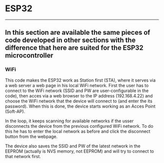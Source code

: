 
# ESP32
---

## In this section are available the same pieces of code developed in other sections with the difference that here are suited for the ESP32 microcontroller

### WiFi

This code makes the ESP32 work as Station first (STA), where it serves via a web server a web page in his local WiFi network.
First the user has to connect to the WiFi network (SSID and PW are user-configurable in the code), then acces via a web browser to the IP address (192.168.4.22) and choose the WiFi network that the device will connect to (and enter the its password). When this is done, the device starts working as an Acces Point (Soft-AP).

In the loop, it keeps scanning for available networks if the usser disconnects the device from the previous configured WiFi network. To do this he has to enter the local network as before and click the disconnect button from the webpage.

The device also saves the SSID and PW of the latest network in the EEPROM (actually is NVS memory, not EEPROM) and will try to connect to that network first.
